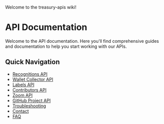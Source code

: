 Welcome to the treasury-apis wiki!

# API Documentation

Welcome to the API documentation. Here you'll find comprehensive guides and documentation to help you start working with our APIs.

## Quick Navigation

- [Recognitions API](https://github.com/treasuryguild/treasury-apis/wiki/recognitions)
- [Wallet Collector API](https://github.com/treasuryguild/treasury-apis/wiki/wallets)
- [Labels API](https://github.com/treasuryguild/treasury-apis/wiki/labels)
- [Contributors API](https://github.com/treasuryguild/treasury-apis/wiki/contributors)
- [Zoom API](https://github.com/treasuryguild/treasury-apis/wiki/zoom)
- [GitHub Project API](https://github.com/treasuryguild/treasury-apis/wiki/github-project-api)
- [Troubleshooting](https://github.com/treasuryguild/treasury-apis/wiki/troubleshooting)
- [Contact](https://github.com/treasuryguild/treasury-apis/wiki/contact)
- [FAQ](https://github.com/treasuryguild/treasury-apis/wiki/faq)